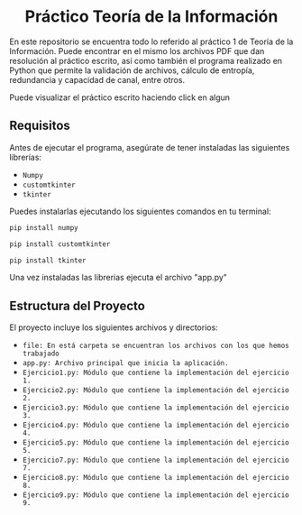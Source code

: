 <h1 align="center"> Práctico Teoría de la Información </h1>

En este repositorio se encuentra todo lo referido al práctico 1 de Teoría de la Información. Puede encontrar en el mismo los archivos PDF que dan resolución al práctico escrito, así como también el programa realizado en Python que permite la validación de archivos, cálculo de entropía, redundancia y capacidad de canal, entre otros.

Puede visualizar el práctico escrito haciendo click en algun 

## Requisitos

Antes de ejecutar el programa, asegúrate de tener instaladas las siguientes librerías:

- `Numpy`
- `customtkinter`
- `tkinter`

Puedes instalarlas ejecutando los siguientes comandos en tu terminal:

```bash
pip install numpy
```
```bash
pip install customtkinter
```
```bash
pip install tkinter
```
Una vez instaladas las librerias ejecuta el archivo "app.py"

## Estructura del Proyecto
El proyecto incluye los siguientes archivos y directorios:
- `file: En está carpeta se encuentran los archivos con los que hemos trabajado`
- `app.py: Archivo principal que inicia la aplicación.`
- `Ejercicio1.py: Módulo que contiene la implementación del ejercicio 1.`
- `Ejercicio2.py: Módulo que contiene la implementación del ejercicio 2.`
- `Ejercicio3.py: Módulo que contiene la implementación del ejercicio 3.`
- `Ejercicio4.py: Módulo que contiene la implementación del ejercicio 4.`
- `Ejercicio5.py: Módulo que contiene la implementación del ejercicio 5.`
- `Ejercicio7.py: Módulo que contiene la implementación del ejercicio 7.`
- `Ejercicio8.py: Módulo que contiene la implementación del ejercicio 8.`
- `Ejercicio9.py: Módulo que contiene la implementación del ejercicio 9.`
